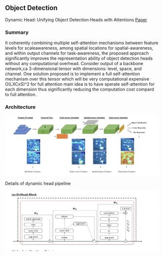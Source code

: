 
## Object Detection

Dynamic Head: Unifying Object Detection Heads with Attentions  [Paper](https://arxiv.org/pdf/2106.08322)
 
 ### Summary 

It coherently combining multiple self-attention mechanisms between feature levels for scaleawareness, among spatial locations for spatial-awareness, and within output channels for task-awareness, the proposed approach significantly improves the representation ability of object detection heads without any computational
overhead. 
Consider output of a backbone network,ca 3-dimensional tensor with dimensions: level, space, and channel. One solution proposed is to implement a full self-attention mechanism over this tensor which will be very computational expensive O(LXCxS)^2 for full attention main idea is to have sperate self-attention for each dimension thus significantly reducing the computation cost compard to full attention.


### Architecture

<p align="center">
    <img src="imgs/dyanamichead.png" alt="Dynamic head Architecture" width="800" height="200">
</p>

Details of dynamic head pipeline

<p align="center">
    <img src="imgs/dynamichead_pipeline.png" alt="Dynamic head Architecture" width="800" height="200">
</p>